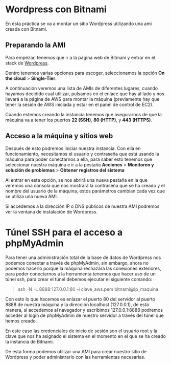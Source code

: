 # Wordpress con Bitnami

En esta práctica se va a montar un sitio Wordpress utilizando una ami creada con Bitnami.

## Preparando la AMI

Para empezar, tenemos que ir a la página web de Bitmani y entrar en el stack de [Wordpress](https://bitnami.com/stack/wordpress/cloud/aws/amis).

Dentro tenemos varias opciones para escoger, seleccionamos la opción **On the cloud** > **Single-Tier**.

A continuación veremos una lista de AMIs de diferentes lugares, cuando hayamos decidido cual utilizar, pulsamos en el enlace que hay al lado y nos llevará a la página de AWS para montar la máquina (previamente hay que tener la sesión de AWS iniciada y estar en el panel de control de EC2).

Cuando estemos creando la instancia tenemos que asegurarnos de que la máquina va a tener los puertos **22 (SSH)**, **80 (HTTP)**, y **443 (HTTPS)**.

## Acceso a la máquina y sitios web
Después de esto podremos iniciar nuestra instancia. Con ella en funcionamiento, necesitamos el usuario y contraseña que está usando la máquina para poder conectarnos a ella, para saber esto tenemos que seleccionar nuestra máquina e ir a la pestaña **Acciones** > **Monitoreo y solución de problemas** > **Obtener registros del sistema**

Al entrar en esta opción, se nos abrirá una nueva  pestaña en la que veremos una consola que nos mostrará la contraseña que se ha creado y el nombre del usuario de la máquina, estos parámetros cambian cada vez que se utiliza una nueva AMI.

Si accedemos a la dirección IP o DNS públicos de nuestra AMI podremos ver la ventana de instalación de Wordpress.

# Túnel SSH para el acceso a phpMyAdmin

Para tener una administración total de la base de datos de Wordpress nos podemos conectar a través de phpMyAdmin, sin embargo, ahora no podemos hacerlo porque la máquina rechazará las conexiones exteriores, para poder conectarnos a la herramienta tenemos que hacer uso de un túnel ssh, para crear el túnel debemos ejecutar el siguiente comando:

>ssh -N -L 8888:127.0.0.1:80 -i clave_aws.pem bitnami@ip_maquina

Con esto lo que hacemos es enlazar el puerto 80 del servidor al puerto 8888 de nuestra máquina y la dirección localhost (127.0.0.1), de esta manera, si accedemos al navegador y escribimos 127.0.0.1:8888 podremos acceder al login de phpMyAdmin de nuestro servidor a través del túnel que hemos creado.

En este caso las credenciales de inicio de sesión son el usuario root y la clave que nos ha asignado el sistema en el momento en el que se ha creado la instancia de Bitnami.

De esta forma podemos utilizar una AMI para crear nuestro sitio de Wordpress y poder administrarlo con las herramientas necesarias.
